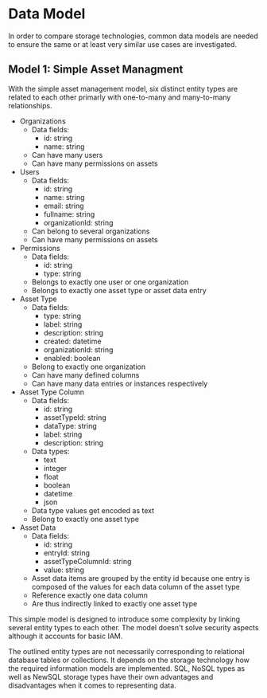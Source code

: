 # Data Model

In order to compare storage technologies, common data models are needed to ensure the same or at least very similar use cases are investigated.

## Model 1: Simple Asset Managment

With the simple asset management model, six distinct entity types are related to each other primarly with one-to-many and many-to-many relationships.

- Organizations
    - Data fields:
        - id: string
        - name: string
    - Can have many users
    - Can have many permissions on assets
- Users
    - Data fields:
        - id: string
        - name: string
        - email: string
        - fullname: string
        - organizationId: string
    - Can belong to several organizations
    - Can have many permissions on assets
- Permissions
    - Data fields:
        - id: string
        - type: string
    - Belongs to exactly one user or one organization
    - Belongs to exactly one asset type or asset data entry
- Asset Type
    - Data fields:
        - type: string
        - label: string
        - description: string
        - created: datetime
        - organizationId: string
        - enabled: boolean
    - Belong to exactly one organization
    - Can have many defined columns
    - Can have many data entries or instances respectively
- Asset Type Column
    - Data fields:
        - id: string
        - assetTypeId: string
        - dataType: string
        - label: string
        - description: string
    - Data types:
        - text
        - integer
        - float
        - boolean
        - datetime
        - json
    - Data type values get encoded as text
    - Belong to exactly one asset type
- Asset Data
    - Data fields:
        - id: string
        - entryId: string
        - assetTypeColumnId: string
        - value: string
    - Asset data items are grouped by the entity id because one entry is composed of the values for each data column of the asset type
    - Reference exactly one data column
    - Are thus indirectly linked to exactly one asset type

This simple model is designed to introduce some complexity by linking several entity types to each other. The model doesn't solve security aspects although it accounts for basic IAM.

The outlined entity types are not necessarily corresponding to relational database tables or collections. It depends on the storage technology how the required information models are implemented. SQL, NoSQL types as well as NewSQL storage types have their own advantages and disadvantages when it comes to representing data.